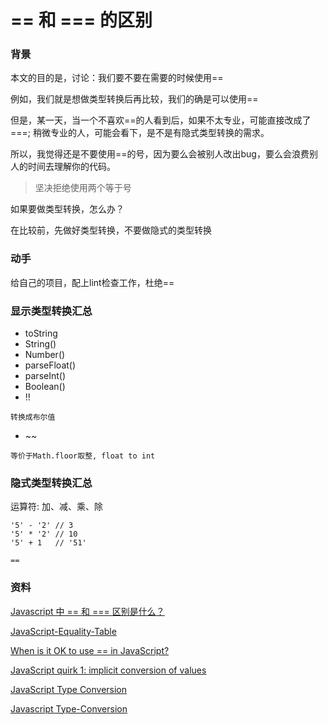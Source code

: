 # == 和 === 的区别

### 背景
本文的目的是，讨论：我们要不要在需要的时候使用==

例如，我们就是想做类型转换后再比较，我们的确是可以使用==

但是，某一天，当一个不喜欢==的人看到后，如果不太专业，可能直接改成了===;
稍微专业的人，可能会看下，是不是有隐式类型转换的需求。

所以，我觉得还是不要使用==的号，因为要么会被别人改出bug，要么会浪费别人的时间去理解你的代码。

> 坚决拒绝使用两个等于号

如果要做类型转换，怎么办？

在比较前，先做好类型转换，不要做隐式的类型转换

### 动手
给自己的项目，配上lint检查工作，杜绝==

### 显示类型转换汇总
* toString
* String()
* Number()
* parseFloat()
* parseInt()
* Boolean()
* !!
```
转换成布尔值
```
* ~~ 
```
等价于Math.floor取整, float to int
```

### 隐式类型转换汇总
运算符: 加、减、乘、除

```
'5' - '2' // 3
'5' * '2' // 10
'5' + 1   // '51'
```

```
==
```


### 资料
[Javascript 中 == 和 === 区别是什么？](http://www.zhihu.com/question/31442029)

[JavaScript-Equality-Table](https://github.com/dorey/JavaScript-Equality-Table)

[When is it OK to use == in JavaScript?](http://www.2ality.com/2011/12/strict-equality-exemptions.html)

[JavaScript quirk 1: implicit conversion of values](http://www.2ality.com/2013/04/quirk-implicit-conversion.html)

[JavaScript Type Conversion](http://www.w3schools.com/js/js_type_conversion.asp)

[Javascript Type-Conversion](http://jibbering.com/faq/notes/type-conversion/)
